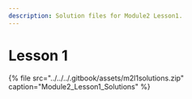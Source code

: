 ```yaml
---
description: Solution files for Module2 Lesson1.
---
```


# Lesson 1

{% file src="../../../.gitbook/assets/m2l1solutions.zip" caption="Module2\_Lesson1\_Solutions" %}



